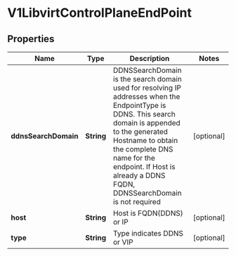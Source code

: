 # V1LibvirtControlPlaneEndPoint

## Properties
Name | Type | Description | Notes
------------ | ------------- | ------------- | -------------
**ddnsSearchDomain** | **String** | DDNSSearchDomain is the search domain used for resolving IP addresses when the EndpointType is DDNS. This search domain is appended to the generated Hostname to obtain the complete DNS name for the endpoint. If Host is already a DDNS FQDN, DDNSSearchDomain is not required |  [optional]
**host** | **String** | Host is FQDN(DDNS) or IP |  [optional]
**type** | **String** | Type indicates DDNS or VIP |  [optional]
